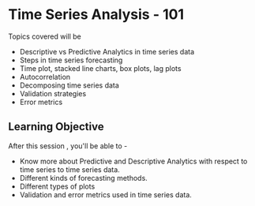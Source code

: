 
# Time Series Analysis - 101 
Topics covered will be
- Descriptive vs Predictive Analytics in time series data
- Steps in time series forecasting
- Time plot, stacked line charts, box plots, lag plots
- Autocorrelation
- Decomposing time series data
- Validation strategies
- Error metrics





## Learning Objective
After this session , you'll be able to -
- Know more about Predictive and Descriptive Analytics with respect to time series to time series data. 
- Different kinds of forecasting methods.
- Different types of plots
- Validation and error metrics used in time series data.


